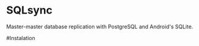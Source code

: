 SQLsync
=======

Master-master database replication with PostgreSQL and Android's SQLite.

#Instalation
